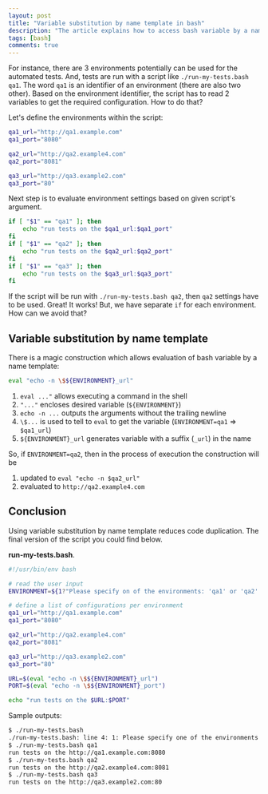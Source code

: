 ```yaml
---
layout: post
title: "Variable substitution by name template in bash"
description: "The article explains how to access bash variable by a name pattern."
tags: [bash]
comments: true
---
```


For instance, there are 3 environments potentially can be used for the automated tests. And, tests are run with a
script like `./run-my-tests.bash qa1`. The word `qa1` is an identifier of an environment (there are also two other).
Based on the environment identifier, the script has to read 2 variables to get the required configuration.
How to do that?

Let's define the environments within the script:
```bash
qa1_url="http://qa1.example.com"
qa1_port="8080"

qa2_url="http://qa2.example4.com"
qa2_port="8081"

qa3_url="http://qa3.example2.com"
qa3_port="80"
```

Next step is to evaluate environment settings based on given script's argument.
```bash
if [ "$1" == "qa1" ]; then
    echo "run tests on the $qa1_url:$qa1_port"
fi
if [ "$1" == "qa2" ]; then
    echo "run tests on the $qa2_url:$qa2_port"
fi
if [ "$1" == "qa3" ]; then
    echo "run tests on the $qa3_url:$qa3_port"
fi
```
If the script will be run with `./run-my-tests.bash qa2`, then `qa2` settings have to be used.
Great! It works! But, we have separate `if` for each environment. How can we avoid that?

Variable substitution by name template
--------------------------------------
There is a magic construction which allows evaluation of bash variable by a name template:
```bash
eval "echo -n \$${ENVIRONMENT}_url"
```

1. `eval ..."` allows executing a command in the shell
2. `"..."` encloses desired variable (`${ENVIRONMENT}`)
3. `echo -n ...` outputs the arguments without the trailing newline
4. `\$...` is used to tell to `eval` to get the variable (`ENVIRONMENT=qa1` => `$qa1_url`)
5. `${ENVIRONMENT}_url` generates variable with a suffix (`_url`) in the name

So, if `ENVIRONMENT=qa2`, then in the process of execution the construction will be
1. updated to `eval "echo -n $qa2_url"`
2. evaluated to `http://qa2.example4.com`

Conclusion
----------
Using variable substitution by name template reduces code duplication. The final version of the script you could find
below.

**run-my-tests.bash**.
```bash
#!/usr/bin/env bash

# read the user input
ENVIRONMENT=${1?"Please specify on of the environments: 'qa1' or 'qa2' or 'qa3'"}

# define a list of configurations per environment
qa1_url="http://qa1.example.com"
qa1_port="8080"

qa2_url="http://qa2.example4.com"
qa2_port="8081"

qa3_url="http://qa3.example2.com"
qa3_port="80"

URL=$(eval "echo -n \$${ENVIRONMENT}_url")
PORT=$(eval "echo -n \$${ENVIRONMENT}_port")

echo "run tests on the $URL:$PORT"
```

Sample outputs:
```bash
$ ./run-my-tests.bash
./run-my-tests.bash: line 4: 1: Please specify one of the environments: 'qa1' or 'qa2' or 'qa3'
$ ./run-my-tests.bash qa1
run tests on the http://qa1.example.com:8080
$ ./run-my-tests.bash qa2
run tests on the http://qa2.example4.com:8081
$ ./run-my-tests.bash qa3
run tests on the http://qa3.example2.com:80
```